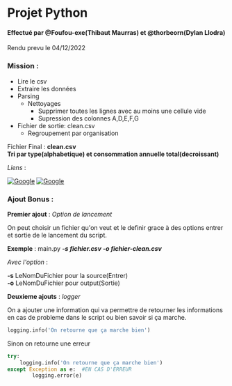 # Projet Python 
#### Effectué par @Foufou-exe(Thibaut Maurras) et @thorbeorn(Dylan Llodra)
Rendu prevu le 04/12/2022

### Mission :

- Lire le csv
- Extraire les données
- Parsing
    - Nettoyages
        - Supprimer toutes les lignes avec au moins une cellule vide
        - Supression des colonnes A,D,E,F,G
- Fichier de sortie: clean.csv
    - Regroupement par organisation

Fichier Final : **clean.csv** \
**Tri par type(alphabetique) et consommation annuelle total(decroissant)**

*Liens* :

[![Google](https://img.shields.io/static/v1?label=%20&message=Exercice&color=red&style=for-the-badge&logoColor=FDFEFE&logo=googledrive)](https://docs.google.com/spreadsheets/d/1ZFNds1t05Xn_gfj2G8lZhgpmwV7xU1qP4u00XShbLtg/edit?usp=sharing) [![Google](https://img.shields.io/static/v1?label=%20&message=Projet&color=red&style=for-the-badge&logoColor=FDFEFE&logo=googledrive)](https://docs.google.com/spreadsheets/d/1BnthgpieVAsnWahYs3PI1_dhVF5dIJfEtB5Z1pUi018/edit?usp=sharing) 

### Ajout Bonus :
**Premier ajout** : *Option de lancement*

On peut choisir un fichier qu'on veut et le definir grace à des options entrer et sortie de le lancement du script.

**Exemple** : main.py ***-s fichier.csv -o fichier-clean.csv*** 

*Avec l'option* :

**-s** LeNomDuFichier pour la source(Entrer)  \
**-o** LeNomDuFichier pour output(Sortie)

**Deuxieme ajouts** : *logger*

On a ajouter une information qui va permettre de retourner les informations en cas de probleme dans le script ou bien savoir si ça marche.

```PYTHON
logging.info('On retourne que ça marche bien')
```

Sinon on retourne une erreur

```PYTHON
try:
    logging.info('On retourne que ça marche bien')
except Exception as e:  #EN CAS D'ERREUR
        logging.error(e)
```